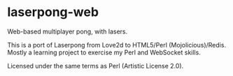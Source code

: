 laserpong-web
=============

Web-based multiplayer pong, with lasers. 

This is a port of Laserpong from Love2d to HTML5/Perl (Mojolicious)/Redis. Mostly a learning project to exercise my Perl and WebSocket skills.

Licensed under the same terms as Perl (Artistic License 2.0). 


